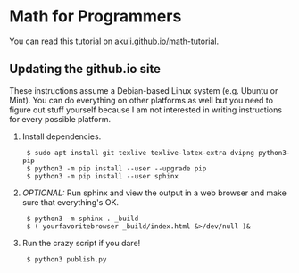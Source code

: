 # Math for Programmers

You can read this tutorial on
[akuli.github.io/math-tutorial](https://akuli.github.io/math-tutorial).

## Updating the github.io site

These instructions assume a Debian-based Linux system (e.g. Ubuntu or
Mint). You can do everything on other platforms as well but you need to
figure out stuff yourself because I am not interested in writing
instructions for every possible platform.

1. Install dependencies.

        $ sudo apt install git texlive texlive-latex-extra dvipng python3-pip
        $ python3 -m pip install --user --upgrade pip
        $ python3 -m pip install --user sphinx

2. *OPTIONAL:* Run sphinx and view the output in a web browser and make
   sure that everything's OK.

        $ python3 -m sphinx . _build
        $ ( yourfavoritebrowser _build/index.html &>/dev/null )&

3. Run the crazy script if you dare!

        $ python3 publish.py
